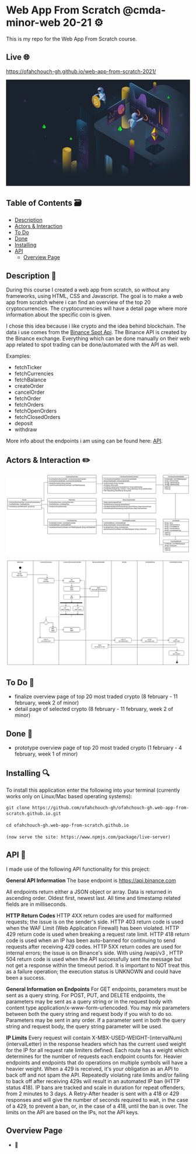 # Web App From Scratch @cmda-minor-web 20-21 ⚙️

This is my repo for the Web App From Scratch course.

## Live :globe_with_meridians:
https://ofahchouch-gh.github.io/web-app-from-scratch-2021/

<p align="center">
  <img src="others/docs/imgs/cryptowallpaper.jpeg" />
</p>

## Table of Contents 🗃
* [Description](#description-)
* [Actors & Interaction](#actors--interaction-pencil2)
* [To Do](#to-do-construction)
* [Done](#done-construction_worker)
* [Installing](#installing-)
* [API](#api-)
    * [Overview Page](#overview-page)

## Description 📝
During this course I created a web app from scratch, so without any frameworks, using HTML, CSS and Javascript. The goal is to make a web app from scratch where
i can find an overview of the top 20 cryptocurrencies. The cryptocurrencies will have a detail page where more information about the specific coin is given. 

I chose this idea because i like crypto and the idea behind blockchain. The data i use comes from the [Binance Spot Api](https://github.com/binance/binance-spot-api-docs/blob/master/rest-api.md).
The Binance API is created by the Binance exchange. Everything which can be done manually on their web app related to spot trading can be done/automated with the API as well.

Examples:

- fetchTicker
- fetchCurrencies
- fetchBalance
- createOrder
- cancelOrder
- fetchOrder
- fetchOrders
- fetchOpenOrders
- fetchClosedOrders
- deposit
- withdraw

More info about the endpoints i am using can be found here: [API](#api-).

## Actors & Interaction :pencil2:
<!-- 
Nog aan te passen in klassen diagram, opnieuw een check doen.. -->
<p align="center">
  <img src="others/docs/imgs/actors.png" />
</p>

<p align="center">
  <img src="others/docs/imgs/interaction.png" />
</p>

## To Do :construction:
- finalize overview page of top 20 most traded crypto (8 february - 11 february, week 2 of minor)
- detail page of selected crypto (8 february - 11 february, week 2 of minor)

## Done :construction_worker:
- prototype overview page of top 20 most traded crypto (1 february - 4 february, week 1 of minor)

## Installing 🔍
To install this application enter the following into your terminal (currently works only on Linux/Mac based operating systems):
```
git clone https://github.com/ofahchouch-gh/ofahchouch-gh.web-app-from-scratch.github.io.git

cd ofahchouch-gh.web-app-from-scratch.github.io

(now serve the site: https://www.npmjs.com/package/live-server)
```

## API 🐒
I made use of the following API functionality for this project:

**General API Information**
The base endpoint is https://api.binance.com

All endpoints return either a JSON object or array.
Data is returned in ascending order. Oldest first, newest last.
All time and timestamp related fields are in milliseconds.

**HTTP Return Codes**
HTTP 4XX return codes are used for malformed requests; the issue is on the sender's side.
HTTP 403 return code is used when the WAF Limit (Web Application Firewall) has been violated.
HTTP 429 return code is used when breaking a request rate limit.
HTTP 418 return code is used when an IP has been auto-banned for continuing to send requests after receiving 429 codes.
HTTP 5XX return codes are used for internal errors; the issue is on Binance's side.
With using /wapi/v3 , HTTP 504 return code is used when the API successfully sent the message but not get a response within the timeout period. It is important to NOT treat this as a failure operation; the execution status is UNKNOWN and could have been a success.

**General Information on Endpoints**
For GET endpoints, parameters must be sent as a query string.
For POST, PUT, and DELETE endpoints, the parameters may be sent as a query string or in the request body with content type application/x-www-form-urlencoded. You may mix parameters between both the query string and request body if you wish to do so.
Parameters may be sent in any order.
If a parameter sent in both the query string and request body, the query string parameter will be used.

**IP Limits**
Every request will contain X-MBX-USED-WEIGHT-(intervalNum)(intervalLetter) in the response headers which has the current used weight for the IP for all request rate limiters defined.
Each route has a weight which determines for the number of requests each endpoint counts for. Heavier endpoints and endpoints that do operations on multiple symbols will have a heavier weight.
When a 429 is received, it's your obligation as an API to back off and not spam the API.
Repeatedly violating rate limits and/or failing to back off after receiving 429s will result in an automated IP ban (HTTP status 418).
IP bans are tracked and scale in duration for repeat offenders, from 2 minutes to 3 days.
A Retry-After header is sent with a 418 or 429 responses and will give the number of seconds required to wait, in the case of a 429, to prevent a ban, or, in the case of a 418, until the ban is over.
The limits on the API are based on the IPs, not the API keys.

## Overview Page
- :construction:

